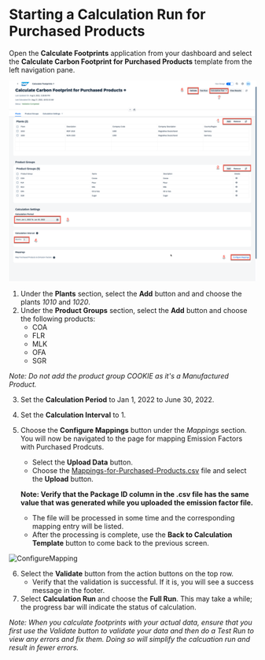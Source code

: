 # **Starting a Calculation Run for Purchased Products**

Open the **Calculate Footprints** application from your dashboard and select the **Calculate Carbon Footprint for Purchased Products** template from the left navigation pane.

![CalculateCarbonFootprints](../images/CalculateCarbonFootprints.png)

1. Under the **Plants** section, select the **Add** button and and choose the plants _1010_ and _1020_.
2. Under the **Product Groups** section, select the **Add** button and choose the following products:
    - COA
    - FLR
    - MLK
    - OFA
    - SGR
 
*Note: Do not add the product group COOKIE as it's a Manufactured Product.*

3. Set the **Calculation Period** to Jan 1, 2022 to June 30, 2022.
4. Set the **Calculation Interval** to 1.
5. Choose the **Configure Mappings** button under the _Mappings_ section. You will now be navigated to the page for mapping Emission Factors with Purchased Prodcuts.
    -  Select the **Upload Data** button.
    -  Choose the [Mappings-for-Purchased-Products.csv](./Mappings-for-Purchased-Products.csv) file and select the **Upload** button.
    
    **Note: Verify that the Package ID column in the .csv file has the same value that was generated while you uploaded the emission factor file.**
    -  The file will be processed in some time and the corresponding mapping entry will be listed.
    -  After the processing is complete, use the **Back to Calculation Template** button to come back to the previous screen.
 
![ConfigureMapping](../images/ConfigureMapping.gif)

6. Select the **Validate** button from the action buttons on the top row. 
    - Verify that the validation is successful. If it is, you will see a success message in the footer.
7. Select **Calculation Run** and choose the **Full Run**.
    This may take a while; the progress bar will indicate the status of calculation.

*Note: When you calculate footprints with your actual data, ensure that you first use the Validate button to validate your data and then do a Test Run to view any errors and fix them. Doing so will simplify the calcuation run and result in fewer errors.*
